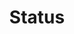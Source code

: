 ---
layout: component.njk
tags: 
    - lean_components_fr
key: status-lean_fr
title: Status
parent: lean_components_fr
image: lean/overview/status.webp
keywords: status, valid, invalid, warning
order: 250
availablelanguages: 
    - de
    - en
---